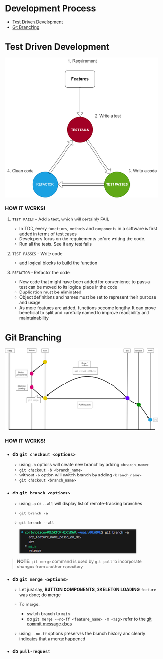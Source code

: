 # Development Process

* [Test Driven Development](#test-driven-development)
* [Git Branching](#git-branching)

# Test Driven Development
![alt text](../img/dev-process.png)


### HOW IT WORKS!

1. `TEST FAILS` - Add a test, which will certainly FAIL

    - In TDD, every `functions`, `methods` and `components` in a software is first added in terms of test cases
    - Developers focus on the requirements before writing the code.
    - Run all the tests. See if any test fails

2. `TEST PASSES` - Write code 
    - add logical blocks to build the function

3. `REFACTOR` - Refactor the code
    - New code that might have been added for convenience to pass a test can be moved to its logical place in the code
    - Duplication must be eliminated
    - Object definitions and names must be set to represent their purpose and usage
    - As more features are added, functions become lengthy. It can prove beneficial to split and carefully named to improve readability and maintainability



# Git Branching
![alt text](../img/team-git-branching.png)

### HOW IT WORKS!

 * ### do `git checkout <options>`
    * using `-b` options will create new branch by adding `<branch_name>`
    * `git checkout -b <branch_name>`
    * without `-b` option will switch branch by adding `<branch_name>`
    * `git checkout <branch_name>`
    
* ### do `git branch <options>`
    * using `-a` or `--all` will display list of remote-tracking branches
    * `git branch -a`
    * `git branch --all`

        ![alt text](../img/git-branch-a.png)

>**NOTE**: `git merge` command is used by `git pull` to incorporate changes from another repository
* ### do `git merge <options>`
    * Let just say, **BUTTON COMPONENTS**, **SKELETON LOADING** `feature` was done; do merge
    * To merge:
        * switch branch to `main`
        * do `git merge --no-ff <feature_name> -m <msg>` refer to the [git commit message docs](https://github.com/osea-dev/.github/blob/main/assets/docs/git_commits_message_format.md)

    * using `--no-ff` options preserves the branch history and clearly indicates that a merge happened
    
* ### do `pull-request`


